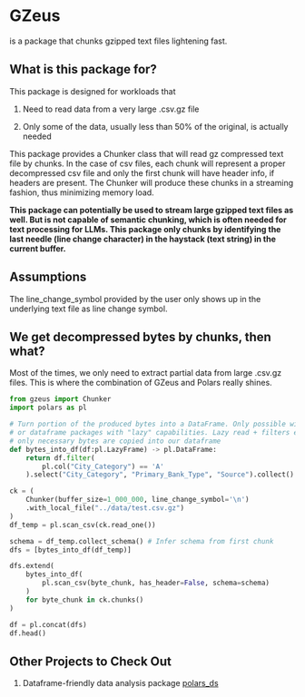 # GZeus 

is a package that chunks gzipped text files lightening fast. 

## What is this package for?

This package is designed for workloads that 

1. Need to read data from a very large .csv.gz file

2. Only some of the data, usually less than 50% of the original, is actually needed

This package provides a Chunker class that will read gz compressed text file by chunks. In the case of csv files, each chunk will represent a proper decompressed csv file and only the first chunk will have header info, if headers are present. The Chunker will produce these chunks in a streaming fashion, thus minimizing memory load.

**This package can potentially be used to stream large gzipped text files as well. But is not capable of semantic chunking, which is often needed for text processing for LLMs. This package only chunks by identifying the last needle (line change character) in the haystack (text string) in the current buffer.**

## Assumptions

The line_change_symbol provided by the user only shows up in the underlying text file as line change symbol.

## We get decompressed bytes by chunks, then what? 

Most of the times, we only need to extract partial data from large .csv.gz files. This is where the combination of GZeus
and Polars really shines. 

```python
from gzeus import Chunker
import polars as pl

# Turn portion of the produced bytes into a DataFrame. Only possible with Polars, 
# or dataframe packages with "lazy" capabilities. Lazy read + filters ensure 
# only necessary bytes are copied into our dataframe 
def bytes_into_df(df:pl.LazyFrame) -> pl.DataFrame:
    return df.filter(
        pl.col("City_Category") == 'A'
    ).select("City_Category", "Primary_Bank_Type", "Source").collect()

ck = (
    Chunker(buffer_size=1_000_000, line_change_symbol='\n')
    .with_local_file("../data/test.csv.gz")
)
df_temp = pl.scan_csv(ck.read_one())

schema = df_temp.collect_schema() # Infer schema from first chunk
dfs = [bytes_into_df(df_temp)]

dfs.extend(
    bytes_into_df(
        pl.scan_csv(byte_chunk, has_header=False, schema=schema)
    )
    for byte_chunk in ck.chunks()
)

df = pl.concat(dfs)
df.head()
```

## Other Projects to Check Out

1. Dataframe-friendly data analysis package [polars_ds](https://github.com/abstractqqq/polars_ds_extension)